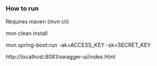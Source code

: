 ### How to run
Requires maven (mvn cli)

mvn clean install

mvn spring-boot:run -ak=ACCESS_KEY -sk=SECRET_KEY

http://localhost:8081/swagger-ui/index.html
